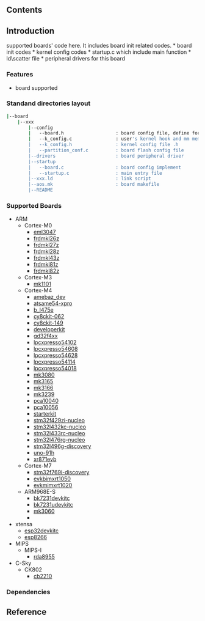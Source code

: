 ## Contents

## Introduction
supported boards' code here. It includes board init related codes.
    * board init codes
    * kernel config codes
    * startup.c which include main function
    * ld\scatter file
    * peripheral drivers for this board

### Features
- board supported

### Standand directories layout
```sh
|--board
    |--xxx
        |--config
        |   --board.h                   : board config file, define for user, such as uart port num             Y
        |   --k_config.c                : user's kernel hook and mm memory region define                        Y
        |   --k_config.h                : kernel config file .h                                                 Y
        |   --partition_conf.c          : board flash config file                                               N
        |--drivers                      : board peripheral driver                                               N
        |--startup
        |   --board.c                   : board config implement                                                Y
        |   --startup.c                 : main entry file                                                       Y
        |--xxx.ld                       : link script                                                           Y
        |--aos.mk                       : board makefile                                                        Y
        |--README
```
### Supported Boards

* ARM
    * Cortex-M0
        * [eml3047](./eml3047/README.md)
        * [frdmkl26z](./frdmkl26z/README.md)
        * [frdmkl27z](./frdmkl27z/README.md)
        * [frdmkl28z](./frdmkl28z/README.md)
        * [frdmkl43z](./frdmkl43z/README.md)
        * [frdmkl81z](./frdmkl81z/README.md)
        * [frdmkl82z](./frdmkl82z/README.md)
    * Cortex-M3
        * [mk1101](./mk1101/README.md)
    * Cortex-M4
        * [amebaz_dev](./amebaz_dev/README.md)
        * [atsame54-xpro](./atsame54-xpro/README.md)
        * [b_l475e](./b_l475e/README.md)
        * [cy8ckit-062](./cy8ckit-062/README.md)
        * [cy8ckit-149](./cy8ckit-149/README.md)
        * [developerkit](./developerkit/README.md)
        * [gd32f4xx](./gd32f4xx/README.md)
        * [lpcxpresso54102](./lpcxpresso54102/README.md)
        * [lpcxpresso54608](./lpcxpresso54608/README.md)
        * [lpcxpresso54628](./lpcxpresso54628/README.md)
        * [lpcxpresso54114](./lpcxpresso54114/README.md)
        * [lpcxpresso54018](./lpcxpresso54018/README.md)
        * [mk3080](./mk3080/README.md)
        * [mk3165](./mk3165/README.md)
        * [mk3166](./mk3166/README.md)
        * [mk3239](./mk3239/README.md)
        * [pca10040](./pca10040/README.md)
        * [pca10056](./pca10056/README.md)
        * [starterkit](./starterkit/README.md)
        * [stm32f429zi-nucleo](./stm32f429zi-nucleo/README.md)
        * [stm32l432kc-nucleo](./stm32l432kc-nucleo/README.md)
        * [stm32l433rc-nucleo](./stm32l433rc-nucleo/README.md)
        * [stm32l476rg-nucleo](./stm32l476rg-nucleo/README.md)
        * [stm32l496g-discovery](./stm32l496g-discovery/README.md)
        * [uno-91h](./uno-91h/README.md)
        * [xr871evb](./xr871evb/README.md)
    * Cortex-M7
        * [stm32f769i-discovery](./stm32f769i-discovery/README.md)
        * [evkbimxrt1050](./evkbimxrt1050/README.md)
        * [evkmimxrt1020](./evkmimxrt1020/README.md)
    * ARM968E-S
        * [bk7231devkitc](./bk7231devkitc/README.md)
        * [bk7231udevkitc](./bk7231udevkitc/README.md)
        * [mk3060](./mk3060/README.md)
        *
* xtensa
    * [esp32devkitc](./esp32devkitc/README.md)
    * [esp8266](./esp8266/README.md)
* MIPS
    * MIPS-I
        * [rda8955](./rda8955/README.md)
* C-Sky
    * CK802
        * [cb2210](./cb2210/README.md)

### Dependencies

## Reference